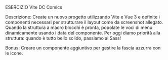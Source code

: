 ESERCIZIO Vite DC Comics

Descrizione:
Create un nuovo progetto utilizzando Vite e Vue 3 e definite i componenti necessari per strutturare il layout come da screenshot allegato.
Quando la struttura a macro blocchi è pronta, popolate le voci di menu dinamicamente usando i data del componente.
Per oggi diamo priorità alla struttura: quando è tutto bello solido, passiamo al Sass!

Bonus:
Creare un componente aggiuntivo per gestire la fascia azzurra con le icone.